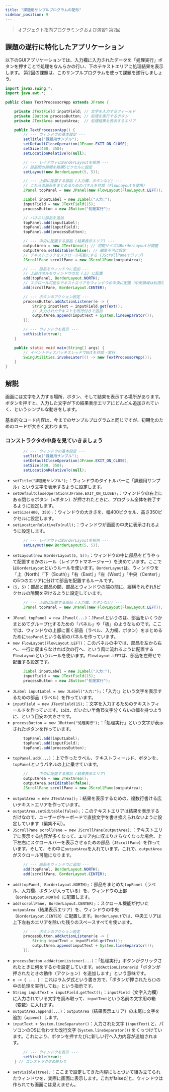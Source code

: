 ```yaml
---
title: "課題用サンプルプログラムの配布"
sidebar_position: 9
---
```


> オブジェクト指向プログラミングおよび演習1 第2回

## 課題の遂行に特化したアプリケーション

以下のGUIアプリケーションでは、入力欄に入力されたデータを「処理実行」ボタンを押すことで処理をなんらかの行い、下のテキストエリアに処理結果を表示します。
第2回の課題は、このサンプルプログラムを使って課題を遂行しましょう。


```java
import javax.swing.*;
import java.awt.*;

public class TextProcessorApp extends JFrame {

    private JTextField inputField; // 文字を入力するフィールド
    private JButton processButton; // 処理を実行するボタン
    private JTextArea outputArea;  // 処理結果を表示するエリア

    public TextProcessorApp() {
        // --- ウィンドウの基本設定 ---
        setTitle("課題用サンプル");
        setDefaultCloseOperation(JFrame.EXIT_ON_CLOSE);
        setSize(400, 350);
        setLocationRelativeTo(null);

        // --- レイアウトにBorderLayoutを採用 ---
        // 部品間の隙間を縦横5ピクセルに設定
        setLayout(new BorderLayout(5, 5));

        // --- 上部に配置する部品 (入力欄、ボタンなど) ---
        // これらの部品をまとめるためのパネルを作成 (FlowLayoutを使用)
        JPanel topPanel = new JPanel(new FlowLayout(FlowLayout.LEFT));

        JLabel inputLabel = new JLabel("入力:");
        inputField = new JTextField(15);
        processButton = new JButton("処理実行");

        // パネルに部品を追加
        topPanel.add(inputLabel);
        topPanel.add(inputField);
        topPanel.add(processButton);

        // --- 中央に配置する部品 (結果表示エリア) ---
        outputArea = new JTextArea(); // 初期サイズはBorderLayoutが調整
        outputArea.setEditable(false); // 編集不可に設定
        // テキストエリアをスクロール可能にする (JScrollPaneでラップ)
        JScrollPane scrollPane = new JScrollPane(outputArea);

        // --- 部品をウィンドウに追加 ---
        // 上部パネルをウィンドウの北 (上) に配置
        add(topPanel, BorderLayout.NORTH);
        // スクロール可能なテキストエリアをウィンドウの中央に配置（中央領域は利用可能な残りのスペースをすべて使う）
        add(scrollPane, BorderLayout.CENTER);

        // --- ボタンのアクション設定 ---
        processButton.addActionListener(e -> {
            String inputText = inputField.getText();
            // 入力されたテキストを改行付きで追加
            outputArea.append(inputText + System.lineSeparator());
        });

        // --- ウィンドウを表示 ---
        setVisible(true);
    }

    public static void main(String[] args) {
        // イベントディスパッチスレッドでGUIを作成・実行
        SwingUtilities.invokeLater(() -> new TextProcessorApp());
    }
}
```

## 解説

画面には文字を入力する場所、ボタン、そして結果を表示する場所があります。
ボタンを押すと、入力した文字が下の結果表示エリアにどんどん追加されていく、というシンプルな動きをします。

基本的なコード内容は、今までのサンプルプログラムと同じですが、初期化のためのコードが大きく変わります。

### コンストラクタの中身を見ていきましょう

```java
        // --- ウィンドウの基本設定 ---
        setTitle("課題用サンプル");
        setDefaultCloseOperation(JFrame.EXIT_ON_CLOSE);
        setSize(400, 350);
        setLocationRelativeTo(null);
```

* `setTitle("課題用サンプル");`：ウィンドウのタイトルバーに「課題用サンプル」という文字を表示するように設定します。
* `setDefaultCloseOperation(JFrame.EXIT_ON_CLOSE);`：ウィンドウの右上にある閉じるボタン（×ボタン）が押されたときに、プログラム全体を終了するように設定します。
* `setSize(400, 350);`：ウィンドウの大きさを、幅400ピクセル、高さ350ピクセルに設定します。
* `setLocationRelativeTo(null);`：ウィンドウが画面の中央に表示されるように設定します。

```java
        // --- レイアウトにBorderLayoutを採用 ---
        setLayout(new BorderLayout(5, 5));
```

* `setLayout(new BorderLayout(5, 5));`：ウィンドウの中に部品をどうやって配置するかのルール（レイアウトマネージャー）を決めています。ここでは`BorderLayout`というルールを使います。`BorderLayout`は、ウィンドウを「上（North）「下（South）」「右（East）」「左（West）」「中央（Center）」の5つのエリアに分けて部品を配置するルールです。
* `(5, 5)`：部品と部品の間、部品とウィンドウの端の間に、縦横それぞれ5ピクセルの隙間を空けるように設定しています。

```java
        // --- 上部に配置する部品 (入力欄、ボタンなど) ---
        JPanel topPanel = new JPanel(new FlowLayout(FlowLayout.LEFT));
```

* `JPanel topPanel = new JPanel(...)`：`JPanel`というのは、部品をいくつかまとめてグループ化するための「パネル」や「板」のようなものです。ここでは、ウィンドウの上部に置く部品（ラベル、入力欄、ボタン）をまとめるために`topPanel`という名前のパネルを作っています。
* `new FlowLayout(FlowLayout.LEFT)`：このパネルの中では、部品を左から右へ、一行に収まらなければ次の行へ、という風に流れるように配置する`FlowLayout`というルールを使います。`FlowLayout.LEFT`は、部品を左寄せで配置する設定です。

```java
        JLabel inputLabel = new JLabel("入力:");
        inputField = new JTextField(15);
        processButton = new JButton("処理実行");
```

* `JLabel inputLabel = new JLabel("入力:");`：「入力:」という文字を表示するための部品（ラベル）を作っています。
* `inputField = new JTextField(15);`：文字を入力するためのテキストフィールドを作っています。`15`は、だいたい半角15文字分くらいの幅を持つように、という目安の大きさです。
* `processButton = new JButton("処理実行");`：「処理実行」という文字が表示されたボタンを作っています。

```java
        topPanel.add(inputLabel);
        topPanel.add(inputField);
        topPanel.add(processButton);
```

* `topPanel.add(...)`：上で作ったラベル、テキストフィールド、ボタンを、`topPanel`というパネルの上に乗せています。

```java
        // --- 中央に配置する部品 (結果表示エリア) ---
        outputArea = new JTextArea();
        outputArea.setEditable(false);
        JScrollPane scrollPane = new JScrollPane(outputArea);
```

* `outputArea = new JTextArea();`：結果を表示するための、複数行書ける広いテキストエリアを作っています。
* `outputArea.setEditable(false);`：このテキストエリアは結果を表示するだけなので、ユーザーがキーボードで直接文字を書き換えられないように設定しています（編集不可）。
* `JScrollPane scrollPane = new JScrollPane(outputArea);`：テキストエリアに表示する内容が多くなって、エリア内に収まりきらなくなった場合、上下左右にスクロールバーを表示させるための部品（`JScrollPane`）を作っています。そして、その中に`outputArea`を入れています。これで、`outputArea`がスクロール可能になります。

```java
        // --- 部品をウィンドウに追加 ---
        add(topPanel, BorderLayout.NORTH);
        add(scrollPane, BorderLayout.CENTER);
```

* `add(topPanel, BorderLayout.NORTH);`：部品をまとめた`topPanel`（ラベル、入力欄、ボタンが入っている）を、ウィンドウの上部（`BorderLayout.NORTH`）に配置します。
* `add(scrollPane, BorderLayout.CENTER);`：スクロール機能が付いた`outputArea`（結果表示エリア）を、ウィンドウの中央（`BorderLayout.CENTER`）に配置します。`BorderLayout`では、中央エリアは上下左右のエリアを除いた残りのスペースすべてを使います。

```java
        // --- ボタンのアクション設定 ---
        processButton.addActionListener(e -> {
            String inputText = inputField.getText();
            outputArea.append(inputText + System.lineSeparator());
        });
```

* `processButton.addActionListener(...)`：「処理実行」ボタンがクリックされたときに何をするかを設定しています。`addActionListener`は「ボタンが押されたときの動作（アクション）を追加します」という意味です。
* `e -> { ... }`：これはラムダ式という書き方で、「ボタンが押されたら`{}`の中の処理を実行してね」という指示です。
* `String inputText = inputField.getText();`：`inputField`（文字入力欄）に入力されている文字を読み取って、`inputText`という名前の文字用の箱（変数）に入れます。
* `outputArea.append(...)`：`outputArea`（結果表示エリア）の末尾に文字を追加（`append`）します。
* `inputText + System.lineSeparator()`：入力された文字 (`inputText`) と、パソコンのOSに合わせた改行文字 (`System.lineSeparator()`) をくっつけています。これにより、ボタンを押すたびに新しい行へ入力内容が追加されます。

```java
        // --- ウィンドウを表示 ---
        setVisible(true);
    } // コンストラクタの終わり
```

* `setVisible(true);`：ここまで設定してきた内容にもとづいて組み立てられたウィンドウを、実際に画面に表示します。これがfalseだと、ウィンドウは作られても画面には見えません。